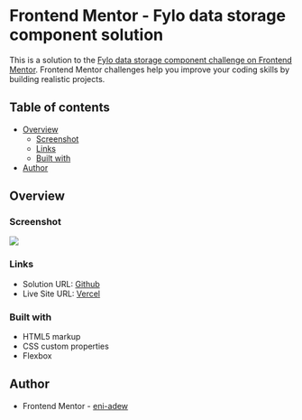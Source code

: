 # Frontend Mentor - Fylo data storage component solution

This is a solution to the [Fylo data storage component challenge on Frontend Mentor](https://www.frontendmentor.io/challenges/fylo-data-storage-component-1dZPRbV5n). Frontend Mentor challenges help you improve your coding skills by building realistic projects.

## Table of contents

- [Overview](#overview)
  - [Screenshot](#screenshot)
  - [Links](#links)
  - [Built with](#built-with)
- [Author](#author)

## Overview

### Screenshot

![](/assets/images/screenshot.png)

### Links

- Solution URL: [Github](https://github.com/eni-adew/Blog-Card-Preview)
- Live Site URL: [Vercel](https://blog-card-preview-xi.vercel.app/)

### Built with

- HTML5 markup
- CSS custom properties
- Flexbox

## Author

- Frontend Mentor - [eni-adew](https://www.frontendmentor.io/profile/eni-adew)
